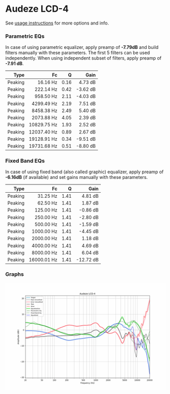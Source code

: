 # Audeze LCD-4
See [usage instructions](https://github.com/jaakkopasanen/AutoEq#usage) for more options and info.

### Parametric EQs
In case of using parametric equalizer, apply preamp of **-7.79dB** and build filters manually
with these parameters. The first 5 filters can be used independently.
When using independent subset of filters, apply preamp of **-7.91 dB**.

| Type    | Fc          |    Q | Gain     |
|--------:|------------:|-----:|---------:|
| Peaking | 16.16 Hz    | 0.16 | 4.73 dB  |
| Peaking | 222.14 Hz   | 0.42 | -3.62 dB |
| Peaking | 958.50 Hz   | 2.11 | -4.03 dB |
| Peaking | 4299.49 Hz  | 2.19 | 7.51 dB  |
| Peaking | 8458.38 Hz  | 2.49 | 5.40 dB  |
| Peaking | 2073.88 Hz  | 4.05 | 2.39 dB  |
| Peaking | 10829.75 Hz | 1.93 | 2.52 dB  |
| Peaking | 12037.40 Hz | 0.89 | 2.67 dB  |
| Peaking | 19128.91 Hz | 0.34 | -9.51 dB |
| Peaking | 19731.68 Hz | 0.51 | -8.80 dB |

### Fixed Band EQs
In case of using fixed band (also called graphic) equalizer, apply preamp of **-6.16dB**
(if available) and set gains manually with these parameters.

| Type    | Fc          |    Q | Gain      |
|--------:|------------:|-----:|----------:|
| Peaking | 31.25 Hz    | 1.41 | 4.81 dB   |
| Peaking | 62.50 Hz    | 1.41 | 1.87 dB   |
| Peaking | 125.00 Hz   | 1.41 | -0.86 dB  |
| Peaking | 250.00 Hz   | 1.41 | -2.80 dB  |
| Peaking | 500.00 Hz   | 1.41 | -1.59 dB  |
| Peaking | 1000.00 Hz  | 1.41 | -4.45 dB  |
| Peaking | 2000.00 Hz  | 1.41 | 1.18 dB   |
| Peaking | 4000.00 Hz  | 1.41 | 4.69 dB   |
| Peaking | 8000.00 Hz  | 1.41 | 6.04 dB   |
| Peaking | 16000.01 Hz | 1.41 | -12.72 dB |

### Graphs
![](./Audeze%20LCD-4.png)